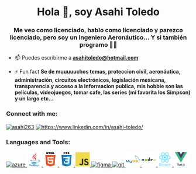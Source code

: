 <h1 align="center">Hola 👋, soy Asahi Toledo</h1>
<h3 align="center"> Me veo como licenciado, hablo como licenciado y parezco licenciado, pero soy un Ingeniero Aeronáutico... Y si también programo 👀😂</h3>

- 📫 Puedes escribirme a **asahitoledo@hotmail.com**

- ⚡ Fun fact **Se de muuuuuchos temas, proteccion civil, aeronáutica, administración, circuitos electrónicos, legislación mexicana, transparencia y acceso a la informacion publica, mis hobbie son las películas, videojuegos, tomar cafe, las series (mi favorita los Simpson) y un largo etc...**

<h3 align="left">Connect with me:</h3>
<p align="left">
<a href="https://twitter.com/asahi263" target="blank"><img align="center" src="https://raw.githubusercontent.com/rahuldkjain/github-profile-readme-generator/master/src/images/icons/Social/twitter.svg" alt="asahi263" height="30" width="40" /></a>
<a href="https://linkedin.com/in/https://www.linkedin.com/in/asahi-toledo/" target="blank"><img align="center" src="https://raw.githubusercontent.com/rahuldkjain/github-profile-readme-generator/master/src/images/icons/Social/linked-in-alt.svg" alt="https://www.linkedin.com/in/asahi-toledo/" height="30" width="40" /></a>
</p>

<h3 align="left">Languages and Tools:</h3>
<p align="left"> 
<a href="https://azure.microsoft.com/es-mx/resources/cloud-computing-dictionary/what-is-azure/?&ef_id=EAIaIQobChMI_qLAg8OU_QIVkxbUAR2oSwAkEAAYASABEgLC4fD_BwE:G:s&OCID=AIDcmmxotgtm93_SEM_EAIaIQobChMI_qLAg8OU_QIVkxbUAR2oSwAkEAAYASABEgLC4fD_BwE:G:s&gclid=EAIaIQobChMI_qLAg8OU_QIVkxbUAR2oSwAkEAAYASABEgLC4fD_BwE"_blank" rel="noreferrer"> <img src="https://www.svgrepo.com/show/303372/azure-1-logo.svg" alt="azure" width="40" height="40"/> </a> 
<a href="https://www.java.com" target="_blank" rel="noreferrer"> <img src="https://raw.githubusercontent.com/devicons/devicon/master/icons/java/java-original.svg" alt="java" width="40" height="40"/> </a> 
<a href="https://www.w3.org/html/" target="_blank" rel="noreferrer"> <img src="https://raw.githubusercontent.com/devicons/devicon/master/icons/html5/html5-original-wordmark.svg" alt="html5" width="40" height="40"/> </a> 
<a href="https://www.w3schools.com/css/" target="_blank" rel="noreferrer"> <img src="https://raw.githubusercontent.com/devicons/devicon/master/icons/css3/css3-original-wordmark.svg" alt="css3" width="40" height="40"/> </a> 
<a href="https://developer.mozilla.org/en-US/docs/Web/JavaScript" target="_blank" rel="noreferrer"> <img src="https://raw.githubusercontent.com/devicons/devicon/master/icons/javascript/javascript-original.svg" alt="javascript" width="40" height="40"/>  </a> 
<a href="https://www.figma.com/" target="_blank" rel="noreferrer"> <img src="https://www.vectorlogo.zone/logos/figma/figma-icon.svg" alt="figma" width="40" height="40"/> </a> 
<a href="https://git-scm.com/" target="_blank" rel="noreferrer"> <img src="https://www.vectorlogo.zone/logos/git-scm/git-scm-icon.svg" alt="git" width="40" height="40"/> </a> 
<a href="https://www.mysql.com/" target="_blank" rel="noreferrer"> <img src="https://raw.githubusercontent.com/devicons/devicon/master/icons/mysql/mysql-original-wordmark.svg" alt="mysql" width="40" height="40"/> </a> 
<a href="https://nodejs.org" target="_blank" rel="noreferrer"> <img src="https://raw.githubusercontent.com/devicons/devicon/master/icons/nodejs/nodejs-original-wordmark.svg" alt="nodejs" width="40" height="40"/> </a> 
<a href="https://reactjs.org/" target="_blank" rel="noreferrer"> <img src="https://raw.githubusercontent.com/devicons/devicon/master/icons/react/react-original-wordmark.svg" alt="react" width="40" height="40"/> </a> 
<a href="https://vuejs.org/" target="_blank" rel="noreferrer"> <img src="https://raw.githubusercontent.com/devicons/devicon/master/icons/vuejs/vuejs-original-wordmark.svg" alt="vuejs" width="40" height="40"/>  </a> </p>

